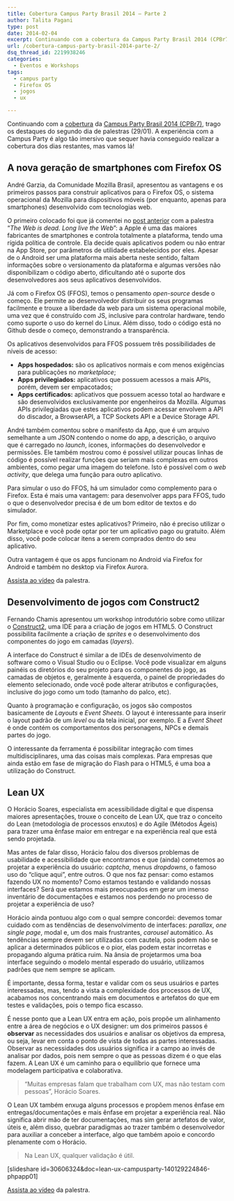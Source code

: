 ```yaml
---
title: Cobertura Campus Party Brasil 2014 – Parte 2
author: Talita Pagani
type: post
date: 2014-02-04
excerpt: Continuando com a cobertura da Campus Party Brasil 2014 (CPBr7), trago os destaques do segundo dia de palestras (29/01)
url: /cobertura-campus-party-brasil-2014-parte-2/
dsq_thread_id: 2219938246
categories:
  - Eventos e Workshops
tags:
  - campus party
  - Firefox OS
  - jogos
  - ux

---
```

Continuando com a [cobertura][1] da [Campus Party Brasil 2014 (CPBr7)][2], trago os destaques do segundo dia de palestras (29/01). A experiência com a Campus Party é algo tão imersivo que sequer havia conseguido realizar a cobertura dos dias restantes, mas vamos lá!

## A nova geração de smartphones com Firefox OS

André Garzia, da Comunidade Mozilla Brasil, apresentou as vantagens e os primeiros passos para construir aplicativos para o Firefox OS, o sistema operacional da Mozilla para dispositivos móveis (por enquanto, apenas para smartphones) desenvolvido com tecnologias web.

O primeiro colocado foi que já comentei no [post anterior][1] com a palestra “_The Web is dead. Long live the Web_”: a Apple é uma das maiores fabricantes de smartphones e controla totalmente a plataforma, tendo uma rígida política de controle. Ela decide quais aplicativos podem ou não entrar na App Store, por parâmetros de utilidade estabelecidos por eles. Apesar de o Android ser uma plataforma mais aberta neste sentido, faltam informações sobre o versionamento da plataforma e algumas versões não disponibilizam o código aberto, dificultando até o suporte dos desenvolvedores aos seus aplicativos desenvolvidos.

Já com o Firefox OS (FFOS), temos o pensamento _open-source_ desde o começo. Ele permite ao desenvolvedor distribuir os seus programas facilmente e trouxe a liberdade da web para um sistema operacional mobile, uma vez que é construído com JS, inclusive para controlar hardware, tendo como suporte o uso do kernel do Linux. Além disso, todo o código está no Github desde o começo, demonstrando a transparência.

Os aplicativos desenvolvidos para FFOS possuem três possibilidades de níveis de acesso:

  * **Apps hospedados:** são os aplicativos normais e com menos exigências para publicações no _marketplace_;
  * **Apps privilegiados:** aplicativos que possuem acessos a mais APIs, porém, devem ser empacotados;
  * **Apps certificados:** aplicativos que possuem acesso total ao hardware e são desenvolvidos exclusivamente por engenheiros da Mozilla. Algumas APIs privilegiadas que estes aplicativos podem acessar envolvem a API do discador, a BrowserAPI, a TCP Sockets API e a Device Storage API.

André também comentou sobre o manifesto da App, que é um arquivo semelhante a um JSON contendo o nome do app, a descrição, o arquivo que é carregado no _launch_, ícones, informações do desenvolvedor e permissões. Ele também mostrou como é possível utilizar poucas linhas de código é possível realizar funções que seriam mais complexas em outros ambientes, como pegar uma imagem do telefone. Isto é possível com o _web activity_, que delega uma função para outro aplicativo.

Para simular o uso do FFOS, há um simulador como complemento para o Firefox. Esta é mais uma vantagem: para desenvolver apps para FFOS, tudo o que o desenvolvedor precisa é de um bom editor de textos e do simulador.

Por fim, como monetizar estes aplicativos? Primeiro, não é preciso utilizar o Marketplace e você pode optar por ter um aplicativo pago ou gratuito. Além disso, você pode colocar itens a serem comprados dentro do seu aplicativo.

Outra vantagem é que os apps funcionam no Android via Firefox for Android e também no desktop via Firefox Aurora.

[Assista ao vídeo][3] da palestra.

## Desenvolvimento de jogos com Construct2

Fernando Chamis apresentou um workshop introdutório sobre como utilizar o [Construct2][4], uma IDE para a criação de jogos em HTML5. O Construct possibilita facilmente a criação de _sprites_ e o desenvolvimento dos componentes do jogo em camadas (_layers_).

A interface do Construct é similar a de IDEs de desenvolvimento de software como o Visual Studio ou o Eclipse. Você pode visualizar em alguns painéis os diretórios do seu projeto para os componentes do jogo, as camadas de objetos e, geralmente à esquerda, o painel de propriedades do elemento selecionado, onde você pode alterar atributos e configurações, inclusive do jogo como um todo (tamanho do palco, etc).

Quanto à programação e configuração, os jogos são compostos basicamente de _Layouts_ e _Event Sheets_. O layout é interessante para inserir o layout padrão de um _level_ ou da tela inicial, por exemplo. E a _Event Sheet_ é onde contém os comportamentos dos personagens, NPCs e demais partes do jogo.

O interessante da ferramenta é possibilitar integração com times multidisciplinares, uma das coisas mais complexas. Para empresas que ainda estão em fase de migração do Flash para o HTML5, é uma boa a utilização do Construct.

## Lean UX

O Horácio Soares, especialista em acessibilidade digital e que dispensa maiores apresentações, trouxe o conceito de Lean UX, que traz o conceito do Lean (metodologia de processos enxutos) e do Agile (Métodos Ágeis) para trazer uma ênfase maior em entregar e na experiência real que está sendo projetada.

Mas antes de falar disso, Horácio falou dos diversos problemas de usabilidade e acessibilidade que encontramos e que (ainda) cometemos ao projetar a experiência do usuário: _captcha_, menus _dropdowns_, o famoso uso do “clique aqui”, entre outros. O que nos faz pensar: como estamos fazendo UX no momento? Como estamos testando e validando nossas interfaces? Será que estamos mais preocupados em gerar um imenso inventário de documentações e estamos nos perdendo no processo de projetar a experiência de uso?

Horácio ainda pontuou algo com o qual sempre concordei: devemos tomar cuidado com as tendências de desenvolvimento de interfaces: _parallax_, _one single page_, modal e, um dos mais frustrantes, _carousel_ automático. As tendências sempre devem ser utilizadas com cautela, pois podem não se aplicar a determinados públicos e o pior, elas podem estar incorretas e propagando alguma prática ruim. Na ânsia de projetarmos uma boa interface seguindo o modelo mental esperado do usuário, utilizamos padrões que nem sempre se aplicam.

É importante, dessa forma, testar e validar com os seus usuários e partes interessadas, mas, tendo a vista a complexidade dos processos de UX, acabamos nos concentrando mais em documentos e artefatos do que em testes e validações, pois o tempo fica escasso.

É nesse ponto que a Lean UX entra em ação, pois propõe um alinhamento entre a área de negócios e o UX designer: um dos primeiros passos é **observar** as necessidades dos usuários e analisar os objetivos da empresa, ou seja, levar em conta o ponto de vista de todas as partes interessadas. Observar as necessidades dos usuários significa ir a campo ao invés de analisar por dados, pois nem sempre o que as pessoas dizem é o que elas fazem. A Lean UX é um caminho para o equilíbrio que fornece uma modelagem participativa e colaborativa.

> “Muitas empresas falam que trabalham com UX, mas não testam com pessoas”, Horácio Soares.

O Lean UX também enxuga alguns processos e propõem menos ênfase em entregas/documentações e mais ênfase em projetar a experiência real. Não significa abrir mão de ter documentações, mas sim gerar artefatos de valor, úteis e, além disso, quebrar paradigmas ao trazer também o desenvolvedor para auxiliar a conceber a interface, algo que também apoio e concordo plenamente com o Horácio.

> Na Lean UX, qualquer validação é útil.

[slideshare id=30606324&doc=lean-ux-campusparty-140129224846-phpapp01]

[Assista ao vídeo][5] da palestra.

 [1]: http://tableless.com.br/campus-party-brasil-2014-primeiro-dia/
 [2]: http://www.campus-party.com.br/2014/index.html
 [3]: https://www.youtube.com/watch?v=X4-RsX9Dvnc
 [4]: https://www.scirra.com/construct2
 [5]: https://www.youtube.com/watch?v=mNeV9gLwFL8